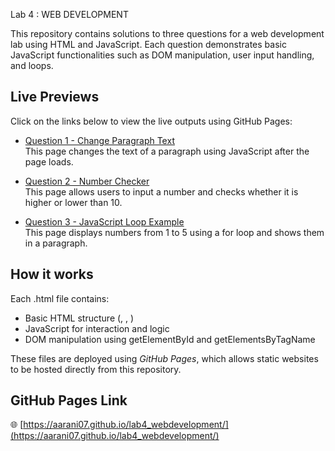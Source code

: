 Lab 4 : WEB DEVELOPMENT

This repository contains solutions to three questions for a web development lab using HTML and JavaScript. Each question demonstrates basic JavaScript functionalities such as DOM manipulation, user input handling, and loops.

## Live Previews

Click on the links below to view the live outputs using GitHub Pages:

- [Question 1 - Change Paragraph Text](https://aarani07.github.io/lab4_webdevelopment/question1.html)  
  This page changes the text of a paragraph using JavaScript after the page loads.

- [Question 2 - Number Checker](https://aarani07.github.io/lab4_webdevelopment/question2.html)  
  This page allows users to input a number and checks whether it is higher or lower than 10.

- [Question 3 - JavaScript Loop Example](https://aarani07.github.io/lab4_webdevelopment/question3.html)  
  This page displays numbers from 1 to 5 using a for loop and shows them in a paragraph.

## How it works

Each .html file contains:
- Basic HTML structure (<html>, <head>, <body>)
- JavaScript for interaction and logic
- DOM manipulation using getElementById and getElementsByTagName

These files are deployed using *GitHub Pages*, which allows static websites to be hosted directly from this repository.

## GitHub Pages Link

🌐 [https://aarani07.github.io/lab4_webdevelopment/](https://aarani07.github.io/lab4_webdevelopment/)




